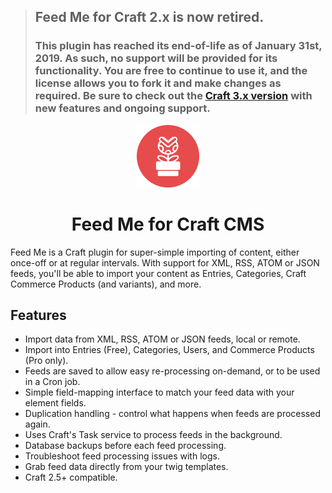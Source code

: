 > ## Feed Me for Craft 2.x is now retired.
> 
> ### This plugin has reached its end-of-life as of January 31st, 2019. As such, no support will be provided for its functionality. You are free to continue to use it, and the license allows you to fork it and make changes as required. Be sure to check out the [Craft 3.x version](https://github.com/craftcms/feed-me) with new features and ongoing support.
>

<p align="center"><img src="./feedme/resources/icon.svg" width="100" height="100" alt="Feed Me icon"></p>

<h1 align="center">Feed Me for Craft CMS</h1>

Feed Me is a Craft plugin for super-simple importing of content, either once-off or at regular intervals. With support for XML, RSS, ATOM or JSON feeds, you'll be able to import your content as Entries, Categories, Craft Commerce Products (and variants), and more.

## Features

- Import data from XML, RSS, ATOM or JSON feeds, local or remote.
- Import into Entries (Free), Categories, Users, and Commerce Products (Pro only).
- Feeds are saved to allow easy re-processing on-demand, or to be used in a Cron job.
- Simple field-mapping interface to match your feed data with your element fields.
- Duplication handling - control what happens when feeds are processed again.
- Uses Craft's Task service to process feeds in the background.
- Database backups before each feed processing.
- Troubleshoot feed processing issues with logs.
- Grab feed data directly from your twig templates.
- Craft 2.5+ compatible.
